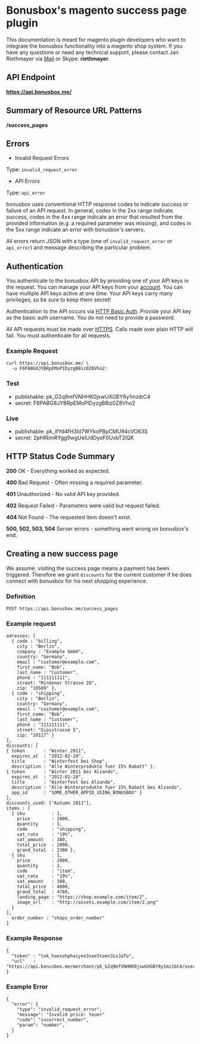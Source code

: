 # Bonusbox's magento success page plugin

This documentation is meant for magento plugin developers who want to integrate the bonusbox functionality into a magento shop system.
If you have any questions or need any technical support, please contact Jan Riethmayer via [Mail](mailto:jan@bonusbox.me) or Skype: **riethmayer**.

## API Endpoint

**https://api.bonusbox.me/**

## Summary of Resource URL Patterns

**/success_pages**

## Errors

* Invalid Request Errors

Type: `invalid_request_error`

* API Errors

Type: `api_error`

bonusbox uses conventional HTTP response codes to indicate success or failure of an API request. In general, codes in the 2xx range indicate success, codes in the 4xx range indicate an error that resulted from the provided information (e.g. a required parameter was missing), and codes in the 5xx range indicate an error with bonusbox's servers.

All errors return JSON with a type (one of `invalid_request_error` or `api_error`) and message describing the particular problem.

## Authentication

You authenticate to the bonusbox API by providing one of your API keys in the request. You can manage your API keys from your [account](#todo). You can have multiple API keys active at one time. Your API keys carry many privileges, so be sure to keep them secret!

Authentication to the API occurs via [HTTP Basic Auth](http://en.wikipedia.org/wiki/Basic_access_authentication). Provide your API key as the basic auth username. You do not need to provide a password.

All API requests must be made over [HTTPS](http://en.wikipedia.org/wiki/HTTP_Secure). Calls made over plain HTTP will fail. You must authenticate for all requests.

### Example Request

    curl https://api.bonusbox.me/ \
      -u F6PABG8JYBRpEMoPIDyzgB8iz0Z8Vho2:

### Test

* publishable: pk_G2q9mfVNHHK0jxwUXGBY8y1mzibC4
* secret: F6PABG8JYBRpEMoPIDyzgB8iz0Z8Vho2
  
### Live

* publishable: pk_ifYd4fH3ld7WYkoPBpCMU94cVO63S
* secret: 2pHIRimRYgg9wgUeIUdDyoF0UxbT2iQK

## HTTP Status Code Summary

**200** OK - Everything worked as expected.

**400** Bad Request - Often missing a required parameter.

**401** Unauthorized - No valid API key provided.

**402** Request Failed - Parameters were valid but request failed.

**404** Not Found - The requested item doesn't exist.

**500, 502, 503, 504** Server errors - something went wrong on bonusbox's end.

## Creating a new success page

We assume, visiting the success page means a payment has been triggered.
Therefore we grant `discounts` for the current customer if he does connect with bonusbox for his next shopping experience.

### Definition

    POST https://api.bonusbox.me/success_pages

### Example request

    adresses: [
      { code : "billing",
        city : "Berlin",
        company : "Example GmbH",
        country: "Germany",
        email : "customer@example.com",
        first_name: "Bob",
        last_name : "Customer",
        phone : "111111111",
        street: "Mindener Strasse 20",
        zip: "10589" }, 
      { code : "shipping",
        city : "Berlin",
        country: "Germany",
        email : "customer@example.com",
        first_name: "Bob",
        last_name : "Customer",
        phone : "111111111",
        street: "Gipsstrasse 5",
        zip: "10117" }
    ],
    discounts: [
    { token       : "Winter 2011",
      expires_at  : "2012-02-28",
      title       : "Winterfest bei Shop",
      description : "Alle Winterprodukte fuer 15% Rabatt" }, 
    { token       : "Winter 2011 bei Alzando",
      expires_at  : "2012-02-28",
      title       : "Winterfest bei Alzando",
      description : "Alle Winterprodukte fuer 15% Rabatt bei Alzando",
      app_id      : "SOME_OTHER_APPID_USING_BONUSBOX" }
    ],
    discounts_used: ["Autumn 2011"],
    items : [
      { sku          : 1,
        price        : 2000,
        quantity     : 1,
        code         : "shipping",
        vat_rate     : "19%",
        vat_amount   : 380,
        total_price  : 2000,
        grand_total  : 2380 }, 
      { sku          : 1,
        price        : 2000,
        quantity     : 2,
        code         : "item",
        vat_rate     : "19%",
        vat_amount   : 380,
        total_price  : 4000,
        grand_total  : 4760,
        landing_page : "https://shop.example.com/item/2",
        image_url    : "http://assets.example.com/item/2.png" 
      }
    ],
      order_number : "shops_order_number"
    }
    
### Example Response

    {
      "token" : "tok_haesohphaiyee3see5taen3ioJaTo",
      "url"   : "https://api.bonusbox.me/merchant/pk_G2q9mfVNHHK0jxwUXGBY8y1mzibC4/user/tok_haesohphaiyee3see5taen3ioJaTo"
    }

### Example Error

    {
      "error": {
        "type": "invalid_request_error",
        "message": "Invalid price: teuer"
        "code": "incorrect_number",
        "param": "number",
      }
    }
